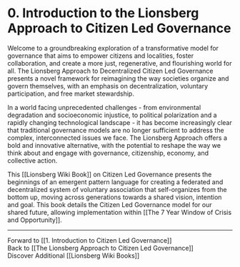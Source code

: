 # 0. Introduction to the Lionsberg Approach to Citizen Led Governance

Welcome to a groundbreaking exploration of a transformative model for governance that aims to empower citizens and localities, foster collaboration, and create a more just, regenerative, and flourishing world for all. The Lionsberg Approach to Decentralized Citizen Led Governance presents a novel framework for reimagining the way societies organize and govern themselves, with an emphasis on decentralization, voluntary participation, and free market stewardship.

In a world facing unprecedented challenges - from environmental degradation and socioeconomic injustice, to political polarization and a rapidly changing technological landscape - it has become increasingly clear that traditional governance models are no longer sufficient to address the complex, interconnected issues we face. The Lionsberg Approach offers a bold and innovative alternative, with the potential to reshape the way we think about and engage with governance, citizenship, economy, and collective action.

This [[Lionsberg Wiki Book]] on Citizen Led Governance presents the beginnings of an emergent pattern language for creating a federated and decentralized system of voluntary association that self-organizes from the bottom up, moving across generations towards a shared vision, intention and goal. This book details the Citizen Led Governance model for our shared future, allowing implementation within [[The 7 Year Window of Crisis and Opportunity]]. 

___

Forward to [[1.  Introduction to Citizen Led Governance]]  
Back to [[The Lionsberg Approach to Citizen Led Governance]]  
Discover Additional [[Lionsberg Wiki Books]]  
